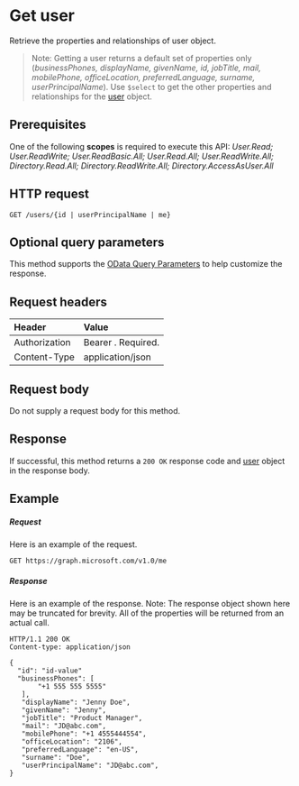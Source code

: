 # Get user

Retrieve the properties and relationships of user object.

> Note: Getting a user returns a default set of properties only (*businessPhones, displayName, givenName, id, jobTitle, mail, mobilePhone, officeLocation, preferredLanguage, surname, userPrincipalName*). Use `$select` to get the other properties and relationships for the [user](../resources/user.md) object.

## Prerequisites
One of the following **scopes** is required to execute this API:
*User.Read; User.ReadWrite; User.ReadBasic.All; User.Read.All; User.ReadWrite.All; Directory.Read.All; Directory.ReadWrite.All; Directory.AccessAsUser.All*
## HTTP request
<!-- { "blockType": "ignored" } -->
```http
GET /users/{id | userPrincipalName | me}
```
## Optional query parameters
This method supports the [OData Query Parameters](http://graph.microsoft.io/docs/overview/query_parameters) to help customize the response.
## Request headers
| Header       | Value|
|:-----------|:------|
| Authorization  | Bearer <token>. Required.|
| Content-Type   | application/json | 

## Request body
Do not supply a request body for this method.
## Response
If successful, this method returns a `200 OK` response code and [user](../resources/user.md) object in the response body.
## Example
##### Request
Here is an example of the request.
<!-- {
  "blockType": "request",
  "name": "get_user"
}-->
```http
GET https://graph.microsoft.com/v1.0/me
```
##### Response
Here is an example of the response. Note: The response object shown here may be truncated for brevity. All of the properties will be returned from an actual call.
<!-- {
  "blockType": "response",
  "truncated": true,
  "@odata.type": "microsoft.graph.user"
} -->
```http
HTTP/1.1 200 OK
Content-type: application/json

{
  "id": "id-value"
  "businessPhones": [
       "+1 555 555 5555"
   ],
   "displayName": "Jenny Doe",
   "givenName": "Jenny",
   "jobTitle": "Product Manager",
   "mail": "JD@abc.com",
   "mobilePhone": "+1 4555444554",
   "officeLocation": "2106",
   "preferredLanguage": "en-US",
   "surname": "Doe",
   "userPrincipalName": "JD@abc.com",
}
```

<!-- uuid: 8fcb5dbc-d5aa-4681-8e31-b001d5168d79
2015-10-25 14:57:30 UTC -->
<!-- {
  "type": "#page.annotation",
  "description": "Get user",
  "keywords": "",
  "section": "documentation",
  "tocPath": ""
}-->
